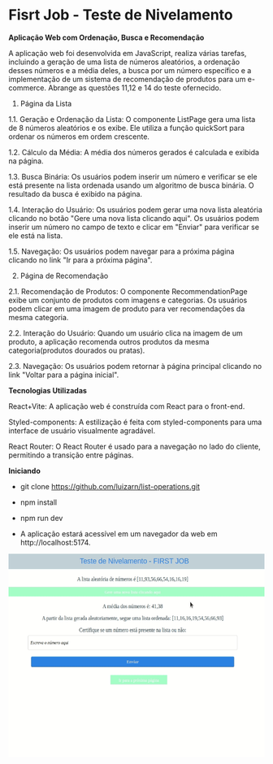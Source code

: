 # Fisrt Job - Teste de Nivelamento

**Aplicação Web com Ordenação, Busca e Recomendação**

A aplicação web foi desenvolvida em JavaScript, realiza várias tarefas, incluindo a geração de uma lista de números aleatórios, a ordenação desses números e a média deles, a busca por um número específico e a implementação de um sistema de recomendação de produtos para um e-commerce. Abrange as questões 11,12 e 14 do teste ofernecido.

1. Página da Lista

1.1. Geração e Ordenação da Lista:
O componente ListPage gera uma lista de 8 números aleatórios e os exibe.
Ele utiliza a função quickSort para ordenar os números em ordem crescente.

1.2. Cálculo da Média:
A média dos números gerados é calculada e exibida na página.

1.3. Busca Binária:
Os usuários podem inserir um número e verificar se ele está presente na lista ordenada usando um algoritmo de busca binária.
O resultado da busca é exibido na página.

1.4. Interação do Usuário:
Os usuários podem gerar uma nova lista aleatória clicando no botão "Gere uma nova lista clicando aqui".
Os usuários podem inserir um número no campo de texto e clicar em "Enviar" para verificar se ele está na lista.

1.5. Navegação:
Os usuários podem navegar para a próxima página clicando no link "Ir para a próxima página".

2. Página de Recomendação

2.1. Recomendação de Produtos:
O componente RecommendationPage exibe um conjunto de produtos com imagens e categorias.
Os usuários podem clicar em uma imagem de produto para ver recomendações da mesma categoria.

2.2. Interação do Usuário:
Quando um usuário clica na imagem de um produto, a aplicação recomenda outros produtos da mesma categoria(produtos dourados ou pratas).

2.3. Navegação:
Os usuários podem retornar à página principal clicando no link "Voltar para a página inicial".

**Tecnologias Utilizadas**

React+Vite: A aplicação web é construída com React para o front-end.

Styled-components: A estilização é feita com styled-components para uma interface de usuário visualmente agradável.

React Router: O React Router é usado para a navegação no lado do cliente, permitindo a transição entre páginas.

**Iniciando**

* git clone https://github.com/luizarn/list-operations.git

* npm install
* npm run dev
* A aplicação estará acessível em um navegador da web em http://localhost:5174.

<p align="center">
  <img width="550" height="400" src="src/assets/list-operations.gif">
</p>

